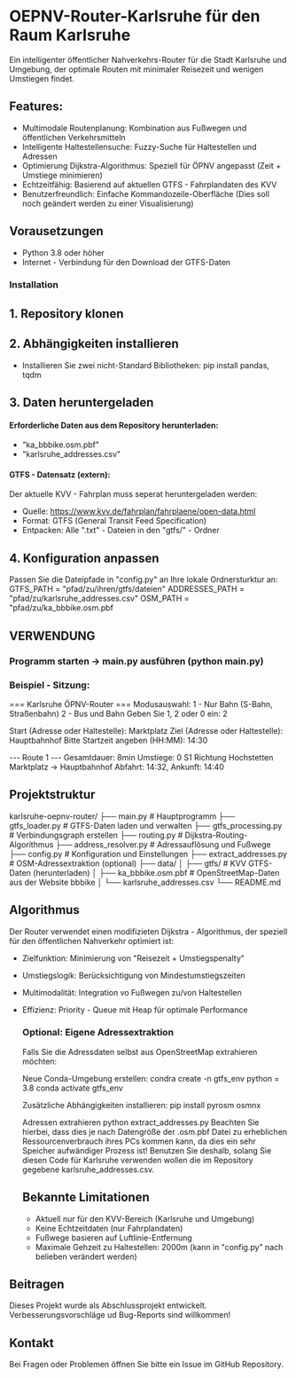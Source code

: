 # OEPNV-Router-Karlsruhe für den Raum Karlsruhe
Ein intelligenter öffentlicher Nahverkehrs-Router für die Stadt Karlsruhe und Umgebung, der optimale Routen mit minimaler Reisezeit und wenigen Umstiegen findet.

## Features:
- Multimodale Routenplanung: Kombination aus Fußwegen und öffentlichen Verkehrsmitteln
- Intelligente Haltestellensuche: Fuzzy-Suche für Haltestellen und Adressen
- Optimierung Dijkstra-Algorithmus: Speziell für ÖPNV angepasst (Zeit + Umstiege minimieren)
- Echtzeitfähig: Basierend auf aktuellen GTFS - Fahrplandaten des KVV
- Benutzerfreundlich: Einfache Kommandozeile-Oberfläche (Dies soll noch geändert werden zu einer Visualisierung)

## Vorausetzungen
- Python 3.8 oder höher
- Internet - Verbindung für den Download der GTFS-Daten

### Installation ###
## 1. Repository klonen

## 2. Abhängigkeiten installieren
- Installieren Sie zwei nicht-Standard Bibliotheken: pip install pandas, tqdm

## 3. Daten heruntergeladen
#### Erforderliche Daten aus dem Repository herunterladen:
- "ka_bbbike.osm.pbf"
- "karlsruhe_addresses.csv"

#### GTFS - Datensatz (extern):
Der aktuelle KVV - Fahrplan muss seperat heruntergeladen werden:
- Quelle: https://www.kvv.de/fahrplan/fahrplaene/open-data.html
- Format: GTFS (General Transit Feed Specification)
- Entpacken: Alle ".txt" - Dateien in den "gtfs/" - Ordner

## 4. Konfiguration anpassen
Passen Sie die Dateipfade in "config.py" an Ihre lokale Ordnersturktur an:
GTFS_PATH = "pfad/zu/ihren/gtfs/dateien"
ADDRESSES_PATH = "pfad/zu/karlsruhe_addresses.csv"
OSM_PATH = "pfad/zu/ka_bbbike.osm.pbf

## VERWENDUNG ##
### Programm starten -> main.py ausführen (python main.py)

### Beispiel - Sitzung:
=== Karlsruhe ÖPNV-Router ===
Modusauswahl:
1 - Nur Bahn (S-Bahn, Straßenbahn)
2 - Bus und Bahn
Geben Sie 1, 2 oder 0 ein: 2

Start (Adresse oder Haltestelle): Marktplatz
Ziel (Adresse oder Haltestelle): Hauptbahnhof
Bitte Startzeit angeben (HH:MM): 14:30

--- Route 1 ---
Gesamtdauer: 8min
Umstiege: 0
S1 Richtung Hochstetten
Marktplatz → Hauptbahnhof
Abfahrt: 14:32, Ankunft: 14:40

## Projektstruktur
karlsruhe-oepnv-router/
├── main.py # Hauptprogramm
├── gtfs_loader.py # GTFS-Daten laden und verwalten
├── gtfs_processing.py # Verbindungsgraph erstellen
├── routing.py # Dijkstra-Routing-Algorithmus
├── address_resolver.py # Adressauflösung und Fußwege
├── config.py # Konfiguration und Einstellungen
├── extract_addresses.py # OSM-Adressextraktion (optional)
├── data/
│ ├── gtfs/ # KVV GTFS-Daten (herunterladen)
│ ├── ka_bbbike.osm.pbf # OpenStreetMap-Daten aus der Website bbbike
│ └── karlsruhe_addresses.csv
└── README.md

## Algorithmus
Der Router verwendet einen modifizieten Dijkstra - Algorithmus, der speziell für den öffentlichen Nahverkehr optimiert ist:
- Zielfunktion: Minimierung von "Reisezeit + Umstiegspenalty"
- Umstiegslogik: Berücksichtigung von Mindestumstiegszeiten
- Multimodalität: Integration vo Fußwegen zu/von Haltestellen
- Effizienz: Priority - Queue mit Heap für optimale Performance

  ### Optional: Eigene Adressextraktion
  Falls Sie die Adressdaten selbst aus OpenStreetMap extrahieren möchten:

  Neue Conda-Umgebung erstellen:
  condra create -n gtfs_env python = 3.8
  conda activate gtfs_env

  Zusätzliche Abhängigkeiten installieren:
  pip install pyrosm osmnx

  Adressen extrahieren
  python extract_addresses.py
  Beachten Sie hierbei, dass dies je nach Datengröße der .osm.pbf Datei zu erheblichen Ressourcenverbrauch ihres PCs kommen kann, da dies ein sehr Speicher aufwändiger Prozess ist!
  Benutzen Sie deshalb, solang Sie diesen Code für Karlsruhe verwenden wollen die im Repository gegebene karlsruhe_addresses.csv.

  ## Bekannte Limitationen
  - Aktuell nur für den KVV-Bereich (Karlsruhe und Umgebung)
  - Keine Echtzeitdaten (nur Fahrplandaten)
  - Fußwege basieren auf Luftlinie-Entfernung
  - Maximale Gehzeit zu Haltestellen: 2000m (kann in "config.py" nach belieben verändert werden)
 
## Beitragen
Dieses Projekt wurde als Abschlussprojekt entwickelt.
Verbesserungsvorschläge ud Bug-Reports sind willkommen!

## Kontakt
Bei Fragen oder Problemen öffnen Sie bitte ein Issue im GitHub Repository.

